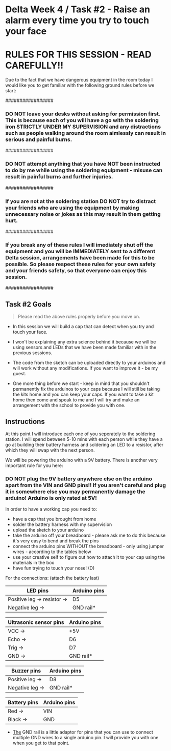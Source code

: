# Delta Week 4 / Task #2 - Raise an alarm every time you try to touch your face


# RULES FOR THIS SESSION - READ CAREFULLY!!
Due to the fact that we have dangerous equipment in the room today I would like you to get familiar with the following ground rules before we start:

#################

### DO NOT leave your desks without asking for permission first. This is because each of you will have a go with the soldering iron STRICTLY UNDER MY SUPERVISION and any distractions such as people walking around the room aimlessly can result in serious and painful burns.

#################

### DO NOT attempt anything that you have NOT been instructed to do by me while using the soldering equipment - misuse can result in painful burns and further injuries.

#################

### If you are not at the soldering station DO NOT try to distract your friends who are using the equipment by making unnecessary noise or jokes as this may result in them getting hurt.

#################

### If you break any of these rules I will imediately shut off the equipment and you will be IMMEDIATELY sent to a different Delta session, arrangements have been made for this to be possible. So please respect these rules for your own safety and your friends safety, so that everyone can enjoy this session.

#################

## Task #2 Goals

> Please read the above rules properly before you move on.

 - In this session we will build a cap that can detect when you try and touch your face. 

 - I won't be explaining any extra science behind it because we will be using sensors and LEDs that we have been made familiar with in the previous sessions.

 - The code from the sketch can be uploaded directly to your arduinos and will work without any modifications. If you want to improve it - be my guest.

 - One more thing before we start - keep in mind that you shouldn't permanently fix the arduinos to your caps because I will still be taking the kits home and you can keep your caps. If you want to take a kit home then come and speak to me and I will try and make an arrangement with the school to provide you with one.

## Instructions

At this point I will introduce each one of you seperately to the soldering station. I will spend between 5-10 mins with each person while they have a go at building their battery harness and soldering an LED to a resistor, after which they will swap with the next person.

We will be powering the arduino with a 9V battery. There is another very important rule for you here:

### DO NOT plug the 9V battery anywhere else on the arduino apart from the VIN and GND pins!! If you aren't careful and plug it in somewhere else you may permanently damage the arduino! Arduino is only rated at 5V!

In order to have a working cap you need to:
 - have a cap that you brought from home
 - solder the battery harness with my supervision
 - upload the sketch to your arduino
 - take the arduino off your breadboard - please ask me to do this because it's very easy to bend and break the pins
 - connect the arduino pins WITHOUT the breadboard - only using jumper wires - according to the tables below
 - use your creative self to figure out how to attach it to your cap using the materials in the box
 - have fun trying to touch your nose! (D)
 
 
For the connections: (attach the battery last)

| LED pins                     | Arduino pins |
|------------------------------|--------------|
| Positive leg  -> resistor -> | D5           |
| Negative leg  ->             | GND rail*    |


| Ultrasonic sensor pins | Arduino pins |
|------------------------|--------------|
| VCC  ->                | +5V          |
| Echo ->                | D6           |
| Trig ->                | D7           |
| GND  ->                | GND rail*    |


| Buzzer pins       | Arduino pins |
|-------------------|--------------|
| Positive leg  ->  | D8           |
| Negative leg  ->  | GND rail*    |


| Battery pins | Arduino pins |
|--------------|--------------|
| Red    ->    | VIN          |
| Black  ->    | GND          |


* [The](https://docs.google.com/presentation/d/1l_CIk0PqJNQLfU4tgBS4jl3XlfezpwTllTIqkEpZ-CY/edit?usp=sharing) GND rail is a little adaptor for pins that you can use to connect multiple GND wires to a single arduino pin. I will provide you with one when you get to that point.
